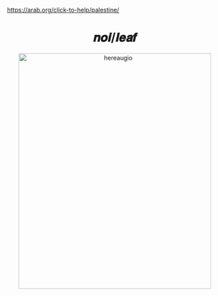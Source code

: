 https://arab.org/click-to-help/palestine/
<h1 align="center"> 𝒏𝒐𝒊/𝒍𝒆𝒂𝒇
 </h1>
<div align="center">
<img width="450" height="550" alt="hereaugio" src="https://github.com/user-attachments/assets/b9400eaa-0ad6-4968-a3df-3d9bd35074ae" />







